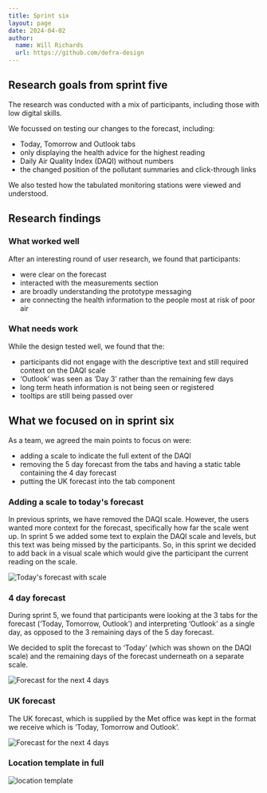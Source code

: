 ```yaml
---
title: Sprint six
layout: page
date: 2024-04-02
author:
  name: Will Richards
  url: https://github.com/defra-design
---
```


## Research goals from sprint five

The research was conducted with a mix of participants, including those with low digital skills.

We focussed on testing our changes to the forecast, including:
* Today, Tomorrow and Outlook tabs
* only displaying the health advice for the highest reading
* Daily Air Quality Index (DAQI) without numbers  
* the changed position of the pollutant summaries and click-through links

We also tested how the tabulated monitoring stations were viewed and understood.


## Research findings

### What worked well

After an interesting round of user research, we found that participants: 

* were clear on the forecast
* interacted with the measurements section
* are broadly understanding the prototype messaging
* are connecting the health information to the people most at risk of poor air


### What needs work

While the design tested well, we found that the:
* participants did not engage with the descriptive text and still required context on the DAQI scale
* ‘Outlook’ was seen as ‘Day 3’ rather than the remaining few days
* long term heath information is not being seen or registered
* tooltips are still being passed over



## What we focused on in sprint six

As a team, we agreed the main points to focus on were:  

* adding a scale to indicate the full extent of the DAQI
* removing the 5 day forecast from the tabs and having a static table containing the 4 day forecast
* putting the UK forecast into the tab component

### Adding a scale to today's forecast 

In previous sprints, we have removed the DAQI scale. However, the users wanted more context for the forecast, specifically how far the scale went up. In sprint 5 we added some text to explain the DAQI scale and levels, but this text was being missed by the participants. So, in this sprint we decided to add back in a visual scale which would give the participant the current reading on the scale. 

![Today's forecast with scale](../../images/sprint-six/todays-forecast.png "")

   

### 4 day forecast

During sprint 5, we found that participants were looking at the 3 tabs for the forecast (‘Today, Tomorrow, Outlook’) and interpreting ‘Outlook’ as a single day, as opposed to the 3 remaining days of the 5 day forecast. 

We decided to split the forecast to ‘Today’ (which was shown on the DAQI scale) and the remaining days of the forecast underneath on a separate scale. 

![Forecast for the next 4 days](../../images/sprint-six/4day-forecast.png "")



### UK forecast

The UK forecast, which is supplied by the Met office was kept in the format we receive which is ‘Today, Tomorrow and Outlook’.

![Forecast for the next 4 days](../../images/sprint-six/uk-forecast.png "")



### Location template in full

![location template](../../images/sprint-six/location-template.png "location template")


